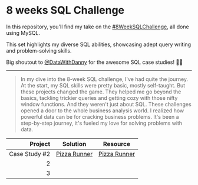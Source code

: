 # 8 weeks SQL Challenge 

In this repository, you'll find my take on the [#8WeekSQLChallenge](https://8weeksqlchallenge.com/), all done using MySQL.

This set highlights my diverse SQL abilities, showcasing adept query writing and problem-solving skills.

Big shoutout to [@DataWithDanny](https://www.datawithdanny.com/) for the awesome SQL case studies! 👋🏻

---
> In my dive into the 8-week SQL challenge, I've had quite the journey. At the start, my SQL skills were pretty basic, mostly self-taught. But these projects changed the game. They helped me go beyond the basics, tackling trickier queries and getting cozy with those nifty window functions.  And they weren't just about SQL. These challenges opened a door to the whole business analysis world. I realized how powerful data can be for cracking business problems. It's been a step-by-step journey, it's fueled my love for solving problems with data.

|  **Project**   |  **Solution**  |  **Resource**  |
|---------------:|----------------|----------------|
|Case Study #2|[Pizza Runner](https://github.com/Yura-Qu/SQL-Case-Study/blob/main/Case%20Study%20%232%20-%20Pizza%20Runner)|[Pizza Runner](https://8weeksqlchallenge.com/case-study-2/)
|     2|               |
|     3|               |
